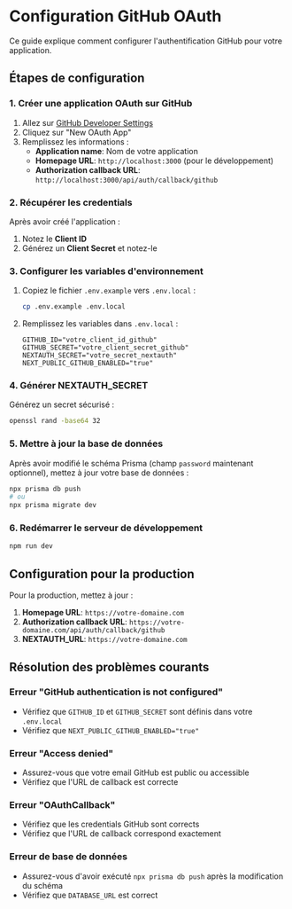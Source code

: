 # Configuration GitHub OAuth

Ce guide explique comment configurer l'authentification GitHub pour votre application.

## Étapes de configuration

### 1. Créer une application OAuth sur GitHub

1. Allez sur [GitHub Developer Settings](https://github.com/settings/developers)
2. Cliquez sur "New OAuth App"
3. Remplissez les informations :
   - **Application name**: Nom de votre application
   - **Homepage URL**: `http://localhost:3000` (pour le développement)
   - **Authorization callback URL**: `http://localhost:3000/api/auth/callback/github`

### 2. Récupérer les credentials

Après avoir créé l'application :
1. Notez le **Client ID**
2. Générez un **Client Secret** et notez-le

### 3. Configurer les variables d'environnement

1. Copiez le fichier `.env.example` vers `.env.local` :
   ```bash
   cp .env.example .env.local
   ```

2. Remplissez les variables dans `.env.local` :
   ```env
   GITHUB_ID="votre_client_id_github"
   GITHUB_SECRET="votre_client_secret_github"
   NEXTAUTH_SECRET="votre_secret_nextauth"
   NEXT_PUBLIC_GITHUB_ENABLED="true"
   ```

### 4. Générer NEXTAUTH_SECRET

Générez un secret sécurisé :
```bash
openssl rand -base64 32
```

### 5. Mettre à jour la base de données

Après avoir modifié le schéma Prisma (champ `password` maintenant optionnel), mettez à jour votre base de données :

```bash
npx prisma db push
# ou
npx prisma migrate dev
```

### 6. Redémarrer le serveur de développement

```bash
npm run dev
```

## Configuration pour la production

Pour la production, mettez à jour :

1. **Homepage URL**: `https://votre-domaine.com`
2. **Authorization callback URL**: `https://votre-domaine.com/api/auth/callback/github`
3. **NEXTAUTH_URL**: `https://votre-domaine.com`

## Résolution des problèmes courants

### Erreur "GitHub authentication is not configured"
- Vérifiez que `GITHUB_ID` et `GITHUB_SECRET` sont définis dans votre `.env.local`
- Vérifiez que `NEXT_PUBLIC_GITHUB_ENABLED="true"`

### Erreur "Access denied"
- Assurez-vous que votre email GitHub est public ou accessible
- Vérifiez que l'URL de callback est correcte

### Erreur "OAuthCallback"
- Vérifiez que les credentials GitHub sont corrects
- Vérifiez que l'URL de callback correspond exactement

### Erreur de base de données
- Assurez-vous d'avoir exécuté `npx prisma db push` après la modification du schéma
- Vérifiez que `DATABASE_URL` est correct
